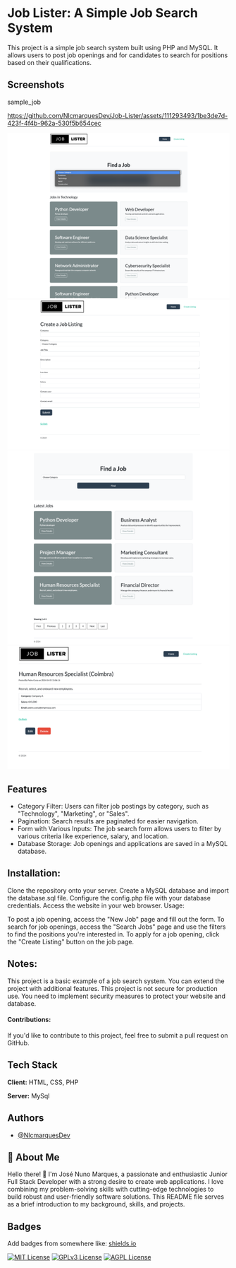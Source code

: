 # Job Lister: A Simple Job Search System

This project is a simple job search system built using PHP and MySQL. It allows users to post job openings and for candidates to search for positions based on their qualifications.

## Screenshots
sample_job

https://github.com/NlcmarquesDev/Job-Lister/assets/111293493/1be3de7d-423f-4f4b-962a-530f5b654cec



![My image](/assets/images/photo1.png)
![My image](/assets/images/photo2.png)
![My image](/assets/images/photo3.png)
![My image](/assets/images/photo4.png)

## Features

- Category Filter: Users can filter job postings by category, such as "Technology", "Marketing", or "Sales".
- Pagination: Search results are paginated for easier navigation.
- Form with Various Inputs: The job search form allows users to filter by various criteria like experience, salary, and location.
- Database Storage: Job openings and applications are saved in a MySQL database.

## Installation:

Clone the repository onto your server.
Create a MySQL database and import the database.sql file.
Configure the config.php file with your database credentials.
Access the website in your web browser.
Usage:

To post a job opening, access the "New Job" page and fill out the form.
To search for job openings, access the "Search Jobs" page and use the filters to find the positions you're interested in.
To apply for a job opening, click the "Create Listing" button on the job page.

## Notes:

This project is a basic example of a job search system.
You can extend the project with additional features.
This project is not secure for production use. You need to implement security measures to protect your website and database.

#### Contributions:

If you'd like to contribute to this project, feel free to submit a pull request on GitHub.

## Tech Stack

**Client:** HTML, CSS, PHP

**Server:** MySql

## Authors

- [@NlcmarquesDev](https://www.github.com/NlcmarquesDev)

## 🚀 About Me

Hello there! 👋 I'm José Nuno Marques, a passionate and enthusiastic Junior Full Stack Developer with a strong desire to create web applications. I love combining my problem-solving skills with cutting-edge technologies to build robust and user-friendly software solutions. This README file serves as a brief introduction to my background, skills, and projects.

## Badges

Add badges from somewhere like: [shields.io](https://shields.io/)

[![MIT License](https://img.shields.io/badge/License-MIT-green.svg)](https://choosealicense.com/licenses/mit/)
[![GPLv3 License](https://img.shields.io/badge/License-GPL%20v3-yellow.svg)](https://opensource.org/licenses/)
[![AGPL License](https://img.shields.io/badge/license-AGPL-blue.svg)](http://www.gnu.org/licenses/agpl-3.0)


